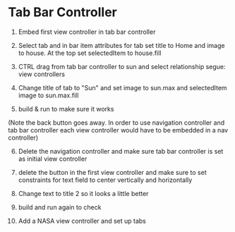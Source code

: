 #  Tab Bar Controller

1.  Embed first view controller in tab bar controller
2.  Select tab and in bar item attributes for tab set title to Home and image to house.  At the top set selectedItem to house.fill
3.  CTRL drag from tab bar controller to sun and select relationship segue: view controllers
4.  Change title of tab to "Sun" and set image to sun.max and selectedItem image to sun.max.fill

5.  build & run to make sure it works

(Note the back button goes away.  In order to use navigation controller and tab bar controller each view controller would have to be embedded in a nav controller)

6.  Delete the navigation controller and make sure tab bar controller is set as initial view controller

7.  delete the button in the first view controller and make sure to set constraints for text field to center vertically and horizontally

8. Change text to title 2 so it looks a little better

9.  build and run again to check

10. Add a NASA view controller and set up tabs
